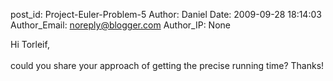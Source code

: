 post_id: Project-Euler-Problem-5
Author: Daniel
Date: 2009-09-28 18:14:03
Author_Email: noreply@blogger.com
Author_IP: None

Hi Torleif,<br /><br />could you share your approach of getting the precise running time? Thanks!
